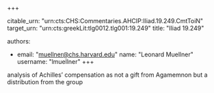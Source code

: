 +++


citable_urn: "urn:cts:CHS:Commentaries.AHCIP:Iliad.19.249.CmtToiN"
target_urn: "urn:cts:greekLit:tlg0012.tlg001:19.249"
title: "Iliad 19.249"

authors:
- email: "muellner@chs.harvard.edu"
  name: "Leonard Muellner"
  username: "lmuellner"
+++

<p>analysis of Achilles’ compensation as not a gift from Agamemnon but a distribution from the group</p>